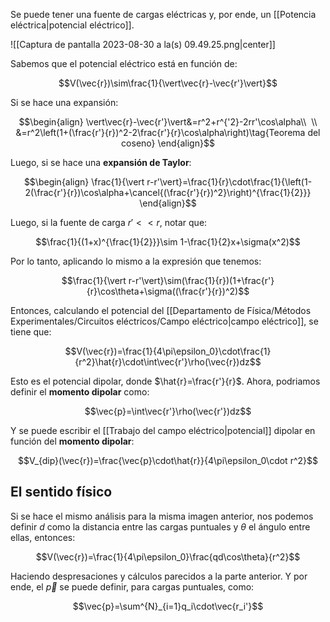 	
Se puede tener una fuente de cargas eléctricas y, por ende, un [[Potencia eléctrica|potencial eléctrico]].

![[Captura de pantalla 2023-08-30 a la(s) 09.49.25.png|center]]

Sabemos que el potencial eléctrico está en función de: 

$$V(\vec{r})\sim\frac{1}{\vert\vec{r}-\vec{r'}\vert}$$

Si se hace una expansión: 

$$\begin{align}
\vert\vec{r}-\vec{r'}\vert&=r^2+r^{'2}-2rr'\cos\alpha\\  \\
&=r^2\left(1+(\frac{r'}{r})^2-2\frac{r'}{r}\cos\alpha\right)\tag{Teorema del coseno}
\end{align}$$

Luego, si se hace una **expansión de Taylor**: 

$$\begin{align}
\frac{1}{\vert r-r'\vert}=\frac{1}{r}\cdot\frac{1}{\left(1-2(\frac{r'}{r})\cos\alpha+\cancel{(\frac{r'}{r})^2}\right)^{\frac{1}{2}}}
\end{align}$$

Luego, si la fuente de carga $r'<<r$, notar que: 

$$\frac{1}{(1+x)^{\frac{1}{2}}}\sim 1-\frac{1}{2}x+\sigma(x^2)$$

Por lo tanto, aplicando lo mismo a la expresión que tenemos: 

$$\frac{1}{\vert r-r'\vert}\sim(\frac{1}{r})(1+\frac{r'}{r}\cos\theta+\sigma((\frac{r'}{r})^2)$$

Entonces, calculando el potencial del [[Departamento de Física/Métodos Experimentales/Circuitos eléctricos/Campo eléctrico|campo eléctrico]], se tiene que: 

$$V(\vec{r})=\frac{1}{4\pi\epsilon_0}\cdot\frac{1}{r^2}\hat{r}\cdot\int\vec{r'}\rho(\vec{r})dz$$

Esto es el potencial dipolar, donde $\hat{r}=\frac{r'}{r}$. Ahora, podriamos definir el **momento dipolar** como: 

$$\vec{p}=\int\vec{r'}\rho(\vec{r'})dz$$

Y se puede escribir el [[Trabajo del campo eléctrico|potencial]] dipolar en función del **momento dipolar**: 

$$V_{dip}(\vec{r})=\frac{\vec{p}\cdot\hat{r}}{4\pi\epsilon_0\cdot r^2}$$

## El sentido físico 

Si se hace el mismo análisis para la misma imagen anterior, nos podemos definir $d$ como la distancia entre las cargas puntuales y $\theta$ el ángulo entre ellas, entonces: 

$$V(\vec{r})=\frac{1}{4\pi\epsilon_0}\frac{qd\cos\theta}{r^2}$$

Haciendo despresaciones y cálculos parecidos a la parte anterior. Y por ende, el $\vec{p}$ se puede definir, para cargas puntuales, como: 

$$\vec{p}=\sum^{N}_{i=1}q_i\cdot\vec{r_i'}$$